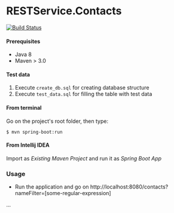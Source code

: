 # RESTService.Contacts
[![Build Status](https://travis-ci.org/VictorSamilenko/RESTService.Contacts.svg?branch=master)](https://travis-ci.org/VictorSamilenko/RESTService.Contacts)

#### Prerequisites
- Java 8
- Maven > 3.0

#### Test data
1. Execute `create_db.sql` for creating database structure
2. Execute `test_data.sql` for filling the table with test data

#### From terminal
Go on the project's root folder, then type:

    $ mvn spring-boot:run

#### From Intellij IDEA 

Import as *Existing Maven Project* and run it as *Spring Boot App*

### Usage

- Run the application and go on http://localhost:8080/contacts?nameFilter=[some-regular-expression]

...
